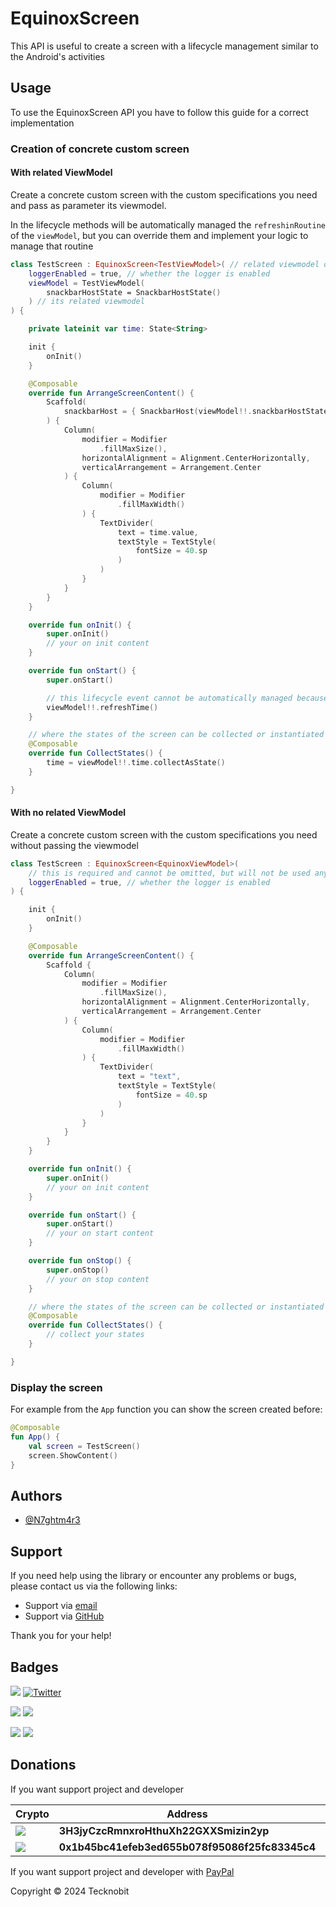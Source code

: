 # EquinoxScreen

This API is useful to create a screen with a lifecycle management similar to the Android's activities

## Usage

To use the EquinoxScreen API you have to follow this guide for a correct implementation

### Creation of concrete custom screen

#### With related ViewModel

Create a concrete custom screen with the custom specifications you need and pass as parameter its viewmodel.

In the lifecycle methods will be automatically managed the `refreshinRoutine` of the `viewModel`, but you can override
them and implement your logic to manage that routine

```kotlin
class TestScreen : EquinoxScreen<TestViewModel>( // related viewmodel of TestScreen
    loggerEnabled = true, // whether the logger is enabled
    viewModel = TestViewModel(
        snackbarHostState = SnackbarHostState()
    ) // its related viewmodel
) {

    private lateinit var time: State<String>

    init {
        onInit()
    }

    @Composable
    override fun ArrangeScreenContent() {
        Scaffold(
            snackbarHost = { SnackbarHost(viewModel!!.snackbarHostState!!) }
        ) {
            Column(
                modifier = Modifier
                    .fillMaxSize(),
                horizontalAlignment = Alignment.CenterHorizontally,
                verticalArrangement = Arrangement.Center
            ) {
                Column(
                    modifier = Modifier
                        .fillMaxWidth()
                ) {
                    TextDivider(
                        text = time.value,
                        textStyle = TextStyle(
                            fontSize = 40.sp
                        )
                    )
                }
            }
        }
    }

    override fun onInit() {
        super.onInit()
        // your on init content
    }

    override fun onStart() {
        super.onStart()

        // this lifecycle event cannot be automatically managed because the refresh routine is custom
        viewModel!!.refreshTime()
    }

    // where the states of the screen can be collected or instantiated
    @Composable
    override fun CollectStates() {
        time = viewModel!!.time.collectAsState()
    }

}
```

#### With no related ViewModel

Create a concrete custom screen with the custom specifications you need without passing the viewmodel

```kotlin
class TestScreen : EquinoxScreen<EquinoxViewModel>(
    // this is required and cannot be omitted, but will not be used any viewmodel
    loggerEnabled = true, // whether the logger is enabled
) {

    init {
        onInit()
    }

    @Composable
    override fun ArrangeScreenContent() {
        Scaffold {
            Column(
                modifier = Modifier
                    .fillMaxSize(),
                horizontalAlignment = Alignment.CenterHorizontally,
                verticalArrangement = Arrangement.Center
            ) {
                Column(
                    modifier = Modifier
                        .fillMaxWidth()
                ) {
                    TextDivider(
                        text = "text",
                        textStyle = TextStyle(
                            fontSize = 40.sp
                        )
                    )
                }
            }
        }
    }

    override fun onInit() {
        super.onInit()
        // your on init content
    }

    override fun onStart() {
        super.onStart()
        // your on start content
    }

    override fun onStop() {
        super.onStop()
        // your on stop content
    }

    // where the states of the screen can be collected or instantiated
    @Composable
    override fun CollectStates() {
        // collect your states
    }

}
```

### Display the screen

For example from the `App` function you can show the screen created before:

```kotlin
@Composable
fun App() {
    val screen = TestScreen()
    screen.ShowContent()
}
```

## Authors

- [@N7ghtm4r3](https://www.github.com/N7ghtm4r3)

## Support

If you need help using the library or encounter any problems or bugs, please contact us via the following links:

- Support via <a href="mailto:infotecknobitcompany@gmail.com">email</a>
- Support via <a href="https://github.com/N7ghtm4r3/Equinox-Compose/issues/new">GitHub</a>

Thank you for your help!

## Badges

[![](https://img.shields.io/badge/Google_Play-414141?style=for-the-badge&logo=google-play&logoColor=white)](https://play.google.com/store/apps/developer?id=Tecknobit)
[![Twitter](https://img.shields.io/badge/Twitter-1DA1F2?style=for-the-badge&logo=twitter&logoColor=white)](https://twitter.com/tecknobit)

[![](https://img.shields.io/badge/Spring_Boot-F2F4F9?style=for-the-badge&logo=spring-boot)](https://spring.io/projects/spring-boot)
[![](https://img.shields.io/badge/Jetpack%20Compose-4285F4.svg?style=for-the-badge&logo=Jetpack-Compose&logoColor=white)](https://www.jetbrains.com/lp/compose-multiplatform/)

[![](https://img.shields.io/badge/Java-ED8B00?style=for-the-badge&logo=java&logoColor=white)](https://www.oracle.com/java/)
[![](https://img.shields.io/badge/Kotlin-B125EA?style=for-the-badge&logo=kotlin&logoColor=white)](https://kotlinlang.org/)

## Donations

If you want support project and developer

| Crypto                                                                                              | Address                                        | Network  |
|-----------------------------------------------------------------------------------------------------|------------------------------------------------|----------|
| ![](https://img.shields.io/badge/Bitcoin-000000?style=for-the-badge&logo=bitcoin&logoColor=white)   | **3H3jyCzcRmnxroHthuXh22GXXSmizin2yp**         | Bitcoin  |
| ![](https://img.shields.io/badge/Ethereum-3C3C3D?style=for-the-badge&logo=Ethereum&logoColor=white) | **0x1b45bc41efeb3ed655b078f95086f25fc83345c4** | Ethereum |

If you want support project and developer
with <a href="https://www.paypal.com/donate/?hosted_button_id=5QMN5UQH7LDT4">PayPal</a>

Copyright © 2024 Tecknobit

